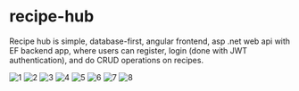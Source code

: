 # recipe-hub

Recipe hub is simple, database-first, angular frontend, asp .net web api with EF backend app,
where users can register, login (done with JWT authentication), and do CRUD operations on recipes.

![1](https://user-images.githubusercontent.com/102675047/219437447-234e9b2c-2f43-4191-9ce7-91d783a5d2fa.jpg)
![2](https://user-images.githubusercontent.com/102675047/219437454-39506fa1-4632-487e-9772-3534772bf30c.jpg)
![3](https://user-images.githubusercontent.com/102675047/219437460-ad4e1e4b-1831-4ead-ac63-6af8dd39c91a.jpg)
![4](https://user-images.githubusercontent.com/102675047/219437466-7b9b5b5b-df34-4f0a-a595-79d2d077e19a.jpg)
![5](https://user-images.githubusercontent.com/102675047/219437471-56a7e177-f2d0-4a4d-97ba-db9973179333.jpg)
![6](https://user-images.githubusercontent.com/102675047/219437473-f6847dd6-c8f6-49ad-9bab-1dca29c7da4d.jpg)
![7](https://user-images.githubusercontent.com/102675047/219437475-2512a4ac-f563-442f-a1bd-3820ca3a1795.jpg)
![8](https://user-images.githubusercontent.com/102675047/219437481-baef81fa-b9ac-4e6d-99b8-8d40409a20bc.jpg)
